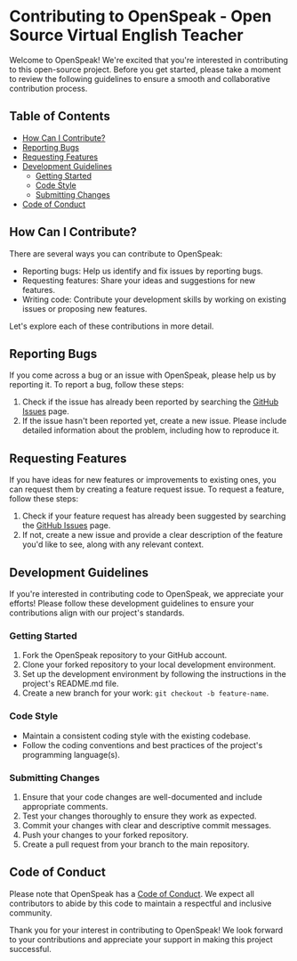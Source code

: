 # Contributing to OpenSpeak - Open Source Virtual English Teacher

Welcome to OpenSpeak! We're excited that you're interested in contributing to this open-source project. Before you get started, please take a moment to review the following guidelines to ensure a smooth and collaborative contribution process.

## Table of Contents
- [How Can I Contribute?](#how-can-i-contribute)
- [Reporting Bugs](#reporting-bugs)
- [Requesting Features](#requesting-features)
- [Development Guidelines](#development-guidelines)
  - [Getting Started](#getting-started)
  - [Code Style](#code-style)
  - [Submitting Changes](#submitting-changes)
- [Code of Conduct](#code-of-conduct)

## How Can I Contribute?

There are several ways you can contribute to OpenSpeak:

- Reporting bugs: Help us identify and fix issues by reporting bugs.
- Requesting features: Share your ideas and suggestions for new features.
- Writing code: Contribute your development skills by working on existing issues or proposing new features.

Let's explore each of these contributions in more detail.

## Reporting Bugs

If you come across a bug or an issue with OpenSpeak, please help us by reporting it. To report a bug, follow these steps:

1. Check if the issue has already been reported by searching the [GitHub Issues](https://github.com/your-username/openspeak/issues) page.
2. If the issue hasn't been reported yet, create a new issue. Please include detailed information about the problem, including how to reproduce it.

## Requesting Features

If you have ideas for new features or improvements to existing ones, you can request them by creating a feature request issue. To request a feature, follow these steps:

1. Check if your feature request has already been suggested by searching the [GitHub Issues](https://github.com/your-username/openspeak/issues) page.
2. If not, create a new issue and provide a clear description of the feature you'd like to see, along with any relevant context.

## Development Guidelines

If you're interested in contributing code to OpenSpeak, we appreciate your efforts! Please follow these development guidelines to ensure your contributions align with our project's standards.

### Getting Started

1. Fork the OpenSpeak repository to your GitHub account.
2. Clone your forked repository to your local development environment.
3. Set up the development environment by following the instructions in the project's README.md file.
4. Create a new branch for your work: `git checkout -b feature-name`.

### Code Style

- Maintain a consistent coding style with the existing codebase.
- Follow the coding conventions and best practices of the project's programming language(s).

### Submitting Changes

1. Ensure that your code changes are well-documented and include appropriate comments.
2. Test your changes thoroughly to ensure they work as expected.
3. Commit your changes with clear and descriptive commit messages.
4. Push your changes to your forked repository.
5. Create a pull request from your branch to the main repository.

## Code of Conduct

Please note that OpenSpeak has a [Code of Conduct](CODE_OF_CONDUCT.md). We expect all contributors to abide by this code to maintain a respectful and inclusive community.

Thank you for your interest in contributing to OpenSpeak! We look forward to your contributions and appreciate your support in making this project successful.

